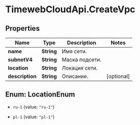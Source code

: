 # TimewebCloudApi.CreateVpc

## Properties

Name | Type | Description | Notes
------------ | ------------- | ------------- | -------------
**name** | **String** | Имя сети. | 
**subnetV4** | **String** | Маска подсети. | 
**location** | **String** | Локация сети. | 
**description** | **String** | Описание. | [optional] 



## Enum: LocationEnum


* `ru-1` (value: `"ru-1"`)

* `pl-1` (value: `"pl-1"`)





